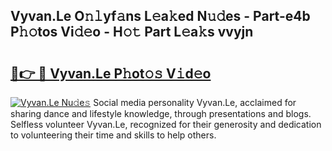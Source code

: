## Vyvan.Le O𝚗𝚕yf𝚊ns L𝚎a𝚔ed N𝚞𝚍es - Part-e4b P𝚑𝚘tos Vi𝚍𝚎o - H𝚘𝚝 Part L𝚎a𝚔s vvyjn

# <h2><a href="http://kfba77.oniu.top/?m=Vyvan.Le">🔗👉 🔴 Vyvan.Le P𝚑ot𝚘𝚜 V𝚒d𝚎o</a></h2>

[![Vyvan.Le Nu𝚍e𝚜](https://i.imgur.com/0qMVB7G.gif)](http://kfba77.oniu.top/?m=Vyvan.Le)
Social media personality Vyvan.Le, acclaimed for sharing dance and lifestyle knowledge, through presentations and blogs. Selfless volunteer Vyvan.Le, recognized for their generosity and dedication to volunteering their time and skills to help others.  
